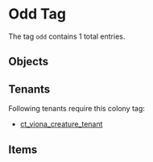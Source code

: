 # Odd Tag

The tag `odd` contains 1 total entries.

## Objects

## Tenants

Following tenants require this colony tag:

- [ct_viona_creature_tenant](https://ceterai.github.io/MyEnternia/Wiki/ct-viona-creature-tenant)

## Items
